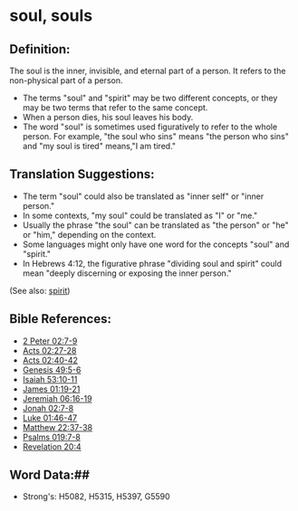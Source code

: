 # soul, souls #

## Definition: ##

The soul is the inner, invisible, and eternal part of a person. It refers to the non-physical part of a person.

* The terms "soul" and "spirit" may be two different concepts, or they may be two terms that refer to the same concept.
* When a person dies, his soul leaves his body.
* The word "soul" is sometimes used figuratively to refer to the whole person. For example, "the soul who sins" means "the person who sins" and "my soul is tired" means,"I am tired."

## Translation Suggestions: ##

* The term "soul" could also be translated as "inner self" or "inner person."
* In some contexts, "my soul" could be translated as "I" or "me."
* Usually the phrase "the soul" can be translated as "the person" or "he" or "him," depending on the context.
* Some languages might only have one word for the concepts "soul" and "spirit."
* In Hebrews 4:12, the figurative phrase "dividing soul and spirit" could mean "deeply discerning or exposing the inner person."

(See also: [spirit](../kt/spirit.md))

## Bible References: ##

* [2 Peter 02:7-9](rc://en/tn/help/2pe/02/07)
* [Acts 02:27-28](rc://en/tn/help/act/02/27)
* [Acts 02:40-42](rc://en/tn/help/act/02/40)
* [Genesis 49:5-6](rc://en/tn/help/gen/49/05)
* [Isaiah 53:10-11](rc://en/tn/help/isa/53/10)
* [James 01:19-21](rc://en/tn/help/jas/01/19)
* [Jeremiah 06:16-19](rc://en/tn/help/jer/06/16)
* [Jonah 02:7-8](rc://en/tn/help/jon/02/07)
* [Luke 01:46-47](rc://en/tn/help/luk/01/46)
* [Matthew 22:37-38](rc://en/tn/help/mat/22/37)
* [Psalms 019:7-8](rc://en/tn/help/psa/019/007)
* [Revelation 20:4](rc://en/tn/help/rev/20/04)


## Word Data:##

* Strong's: H5082, H5315, H5397, G5590


